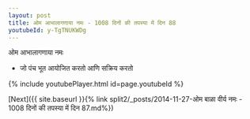 ```yaml
---
layout: post
title: ओम आभालागणाया नमः - 1008 दिनों की तपस्या में दिन 88
youtubeId: y-TgTNUKWDg
---
```

 
 
 ओम आभालागणाया नमः  
 
 -  जो पंच भूत आयोजित करतो आणि सक्रिय करतो 
 
  
 
  
 
 
 
 
 
 


{% include youtubePlayer.html id=page.youtubeId %}
 
[Next]({{ site.baseurl }}{% link  split2/_posts/2014-11-27-ओम बाळा वीर्य नमः - 1008 दिनों की तपस्या में दिन 87.md%})
 

